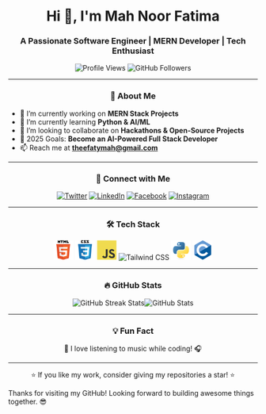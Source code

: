  <h1 align="center">Hi 👋, I'm Mah Noor Fatima</h1>
 <h3 align="center">A Passionate Software Engineer | MERN Developer | Tech Enthusiast</h3>

<p align="center">
  <img src="https://komarev.com/ghpvc/?username=theefatymah&label=Profile%20Views&color=0e75b6&style=flat" alt="Profile Views" />
  <img src="https://img.shields.io/github/followers/theefatymah?label=Followers&style=social" alt="GitHub Followers" />
</p>

---
<h3 align="center">🚀 About Me</h3>

- 🔭 I’m currently working on **MERN Stack Projects**
- 🌱 I’m currently learning **Python & AI/ML**
- 👯 I’m looking to collaborate on **Hackathons & Open-Source Projects**
- 🎯 2025 Goals: **Become an AI-Powered Full Stack Developer**
- 📫 Reach me at **theefatymah@gmail.com**

---
<h3 align="center">📢 Connect with Me</h3>
<p align="center">
  <a href="https://twitter.com/theefatymah" target="_blank"><img src="https://raw.githubusercontent.com/rahuldkjain/github-profile-readme-generator/master/src/images/icons/Social/twitter.svg" alt="Twitter" height="30" width="40" /></a>
  <a href="https://www.linkedin.com/in/theefatymah" target="_blank"><img src="https://raw.githubusercontent.com/rahuldkjain/github-profile-readme-generator/master/src/images/icons/Social/linked-in-alt.svg" alt="LinkedIn" height="30" width="40" /></a>
  <a href="https://www.facebook.com/theefatymah/" target="_blank"><img src="https://raw.githubusercontent.com/rahuldkjain/github-profile-readme-generator/master/src/images/icons/Social/facebook.svg" alt="Facebook" height="30" width="40" /></a>
  <a href="https://www.instagram.com/theefatymah/" target="_blank"><img src="https://raw.githubusercontent.com/rahuldkjain/github-profile-readme-generator/master/src/images/icons/Social/instagram.svg" alt="Instagram" height="30" width="40" /></a>
</p>

---
<h3 align="center">🛠️ Tech Stack</h3>

<p align="center">
  <img src="https://raw.githubusercontent.com/devicons/devicon/master/icons/html5/html5-original-wordmark.svg" alt="HTML5" width="40" height="40" />
  <img src="https://raw.githubusercontent.com/devicons/devicon/master/icons/css3/css3-original-wordmark.svg" alt="CSS3" width="40" height="40" />
  <img src="https://raw.githubusercontent.com/devicons/devicon/master/icons/javascript/javascript-original.svg" alt="JavaScript" width="40" height="40" />
  <img src="https://www.vectorlogo.zone/logos/tailwindcss/tailwindcss-icon.svg" alt="Tailwind CSS" width="40" height="40" />
  <img src="https://raw.githubusercontent.com/devicons/devicon/master/icons/python/python-original.svg" alt="Python" width="40" height="40" />
  <img src="https://raw.githubusercontent.com/devicons/devicon/master/icons/c/c-original.svg" alt="C Language" width="40" height="40" />
</p>

---
<h3 align="center">🔥 GitHub Stats</h3>

<p align="center" style="display: flex; justify-content: center; gap: 20 px;">
  <img src="https://github-readme-streak-stats.herokuapp.com?user=theefatymah&theme=default&hide_border=true&background=FFFFFF&ring=2E8B57&fire=2E8B57&currStreakLabel=000000" alt="GitHub Streak Stats" />
  <img src="https://github-readme-stats.vercel.app/api?username=theefatymah&show_icons=true&theme=default&bg_color=FFFFFF&title_color=000000&icon_color=2E8B57" alt="GitHub Stats" />
</p>

<!--
<p align="center" style="display: flex; justify-content: center; gap: 20px;">
  <img src="https://github-readme-streak-stats.herokuapp.com?user=theefatymah&theme=radical&hide_border=true" alt="GitHub Streak Stats" />
  <img src="https://github-readme-stats.vercel.app/api?username=theefatymah&show_icons=true&theme=radical" alt="GitHub Stats" />
</p>
-->
---
<h3 align="center">💡 Fun Fact</h3>
<p align="center">🎵 I love listening to music while coding! 🎧</p>

---
<p align="center">
 ⭐ If you like my work, consider giving my repositories a star! ⭐
 
  Thanks for visiting my GitHub! Looking forward to building awesome things together. 😎
</p>


